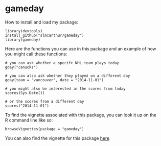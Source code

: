 gameday
=======

How to install and load my package:

```
library(devtools)
install_github("slmcarthur/gameday")
library(gameday)
```

Here are the functions you can use in this package and an example of how you might call these functions:

```
# you can ask whether a specifc NHL team plays today
gday("canucks")

# you can also ask whether they played on a different day
gday(team = "vancouver", date = "2014-11-01")

# you might also be interested in the scores from today
scores(Sys.Date())

# or the scores from a different day
scores("2014-11-01")
```

To find the vignette associated with this package, you can look it up on the R command line like so:

```
browseVignettes(package = "gameday")
```

You can also find the vignette for this package [here](http://127.0.0.1:26066/library/gameday/doc/overview.html).

